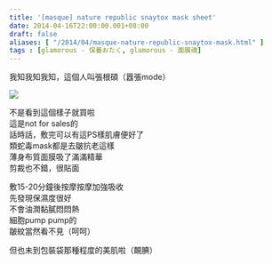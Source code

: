 ```yaml
---
title: '[masque] nature republic snaytox mask sheet'
date: 2014-04-16T22:00:00.001+08:00
draft: false
aliases: [ "/2014/04/masque-nature-republic-snaytox-mask.html" ]
tags : [glamorous - 保養おたく, glamorous - 面膜魂]
---
```


我知我知我知，這個人叫張根碩（囂張mode）  

![](/images/naturerepublicsnaytox.jpg)

不是看到這個樣子就買啦  
這是not for sales的  
話時話，敷完可以有這PS樣肌膚便好了  
類蛇毒mask都是去皺抗老這樣  
薄身布質面膜吸了滿滿精華  
剪裁也不錯，很貼面  
  
敷15-20分鐘後按摩按摩加強吸收  
先發現保濕度很好  
不會油潤黏膩悶悶熱  
細胞pump pump的  
皺紋當然看不見（呵呵）  
  
但也未到包裝袋那種程度的美肌啦（靦腆）
